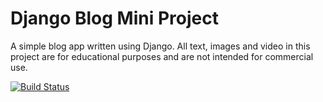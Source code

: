 # Django Blog Mini Project

A simple blog app written using Django. All text, images and video in this project are for educational purposes and are not intended for commercial use.

[![Build Status](https://travis-ci.org/LibbyH52/Django-Mini-Project-Blog.svg?branch=master)](https://travis-ci.org/LibbyH52/Django-Mini-Project-Blog)